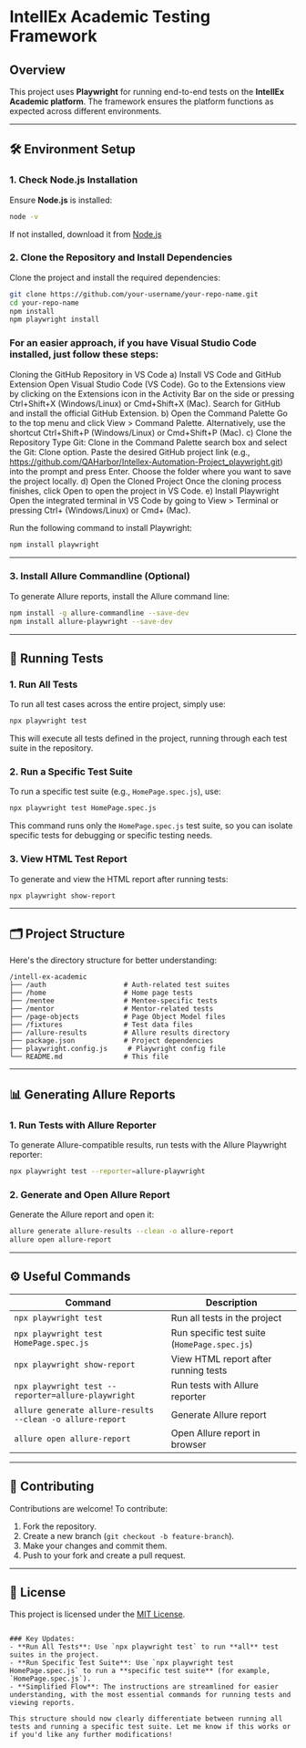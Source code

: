 # IntellEx Academic Testing Framework

## Overview
This project uses **Playwright** for running end-to-end tests on the **IntellEx Academic platform**. The framework ensures the platform functions as expected across different environments.

---

## 🛠️ Environment Setup

### 1. Check Node.js Installation
Ensure **Node.js** is installed:
```bash
node -v
```
If not installed, download it from [Node.js](https://nodejs.org/)

### 2. Clone the Repository and Install Dependencies
Clone the project and install the required dependencies:
```bash
git clone https://github.com/your-username/your-repo-name.git
cd your-repo-name
npm install
npm playwright install
```
### For an easier approach, if you have Visual Studio Code installed, just follow these steps:
Cloning the GitHub Repository in VS Code
a) Install VS Code and GitHub Extension
Open Visual Studio Code (VS Code).
Go to the Extensions view by clicking on the Extensions icon in the Activity Bar on the side or pressing Ctrl+Shift+X (Windows/Linux) or Cmd+Shift+X (Mac).
Search for GitHub and install the official GitHub Extension.
b) Open the Command Palette
Go to the top menu and click View > Command Palette.
Alternatively, use the shortcut Ctrl+Shift+P (Windows/Linux) or Cmd+Shift+P (Mac).
c) Clone the Repository
Type Git: Clone in the Command Palette search box and select the Git: Clone option.
Paste the desired GitHub project link (e.g., https://github.com/QAHarbor/Intellex-Automation-Project_playwright.git) into the prompt and press Enter.
Choose the folder where you want to save the project locally.
d) Open the Cloned Project
Once the cloning process finishes, click Open to open the project in VS Code.
e) Install Playwright
Open the integrated terminal in VS Code by going to View > Terminal or pressing Ctrl+ (Windows/Linux) or Cmd+ (Mac).

Run the following command to install Playwright:

```bash
npm install playwright
```

---



### 3. Install Allure Commandline (Optional)
To generate Allure reports, install the Allure command line:
```bash
npm install -g allure-commandline --save-dev
npm install allure-playwright --save-dev
```

---

## 🚀 Running Tests

### 1. Run All Tests
To run all test cases across the entire project, simply use:
```bash
npx playwright test
```
This will execute all tests defined in the project, running through each test suite in the repository.

### 2. Run a Specific Test Suite
To run a specific test suite (e.g., `HomePage.spec.js`), use:
```bash
npx playwright test HomePage.spec.js
```
This command runs only the `HomePage.spec.js` test suite, so you can isolate specific tests for debugging or specific testing needs.

### 3. View HTML Test Report
To generate and view the HTML report after running tests:
```bash
npx playwright show-report
```

---

## 🗂️ Project Structure

Here's the directory structure for better understanding:
```plaintext
/intell-ex-academic
├── /auth                   # Auth-related test suites
├── /home                   # Home page tests
├── /mentee                 # Mentee-specific tests
├── /mentor                 # Mentor-related tests
├── /page-objects           # Page Object Model files
├── /fixtures               # Test data files
├── /allure-results         # Allure results directory
├── package.json            # Project dependencies
├── playwright.config.js     # Playwright config file
└── README.md               # This file
```

---

## 📊 Generating Allure Reports

### 1. Run Tests with Allure Reporter
To generate Allure-compatible results, run tests with the Allure Playwright reporter:
```bash
npx playwright test --reporter=allure-playwright
```

### 2. Generate and Open Allure Report
Generate the Allure report and open it:
```bash
allure generate allure-results --clean -o allure-report
allure open allure-report
```

---

## ⚙️ Useful Commands

| Command | Description |
|---------|-------------|
| `npx playwright test` | Run all tests in the project |
| `npx playwright test HomePage.spec.js` | Run specific test suite (`HomePage.spec.js`) |
| `npx playwright show-report` | View HTML report after running tests |
| `npx playwright test --reporter=allure-playwright` | Run tests with Allure reporter |
| `allure generate allure-results --clean -o allure-report` | Generate Allure report |
| `allure open allure-report` | Open Allure report in browser |

---

## 🤝 Contributing

Contributions are welcome! To contribute:

1. Fork the repository.
2. Create a new branch (`git checkout -b feature-branch`).
3. Make your changes and commit them.
4. Push to your fork and create a pull request.

---

## 📝 License
This project is licensed under the [MIT License](LICENSE).
```

### Key Updates:
- **Run All Tests**: Use `npx playwright test` to run **all** test suites in the project.
- **Run Specific Test Suite**: Use `npx playwright test HomePage.spec.js` to run a **specific test suite** (for example, `HomePage.spec.js`).
- **Simplified Flow**: The instructions are streamlined for easier understanding, with the most essential commands for running tests and viewing reports.

This structure should now clearly differentiate between running all tests and running a specific test suite. Let me know if this works or if you'd like any further modifications!
